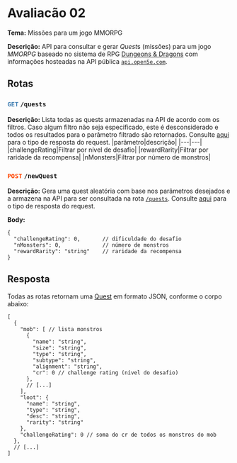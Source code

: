# Avaliacão 02

**Tema:**
    Missões para um jogo MMORPG 

**Descrição:**
    API para consultar e gerar *Quest*s (missões) para um jogo *MMORPG* baseado no sistema de RPG [Dungeons & Dragons](https://en.wikipedia.org/wiki/Dungeons_%26_Dragons) com informações hosteadas na API pública [`api.open5e.com`](https://open5e.com).

## Rotas

### <span style="color:steelblue;">`GET`</span> `/quests`

**Descrição:**
Lista todas as quests armazenadas na API de acordo com os filtros. Caso algum filtro não seja especificado, este é desconsiderado e todos os resultados para o parâmetro filtrado são retornados. Consulte [aqui](#resposta) para o tipo de resposta do request.
|parâmetro|descrição|
|---|---|
|challengeRating|Filtrar por nível de desafio|
|rewardRarity|Filtrar por raridade da recompensa|
|nMonsters|Filtrar por número de monstros|


### <span style="color:orangered;">`POST`</span> `/newQuest`

**Descrição:**
Gera uma quest aleatória com base nos parâmetros desejados e a armazena na API para ser consultada na rota [`/quests`](#get-quests). Consulte [aqui](#resposta) para o tipo de resposta do request.

**Body:**
```jsonc
{
  "challengeRating": 0,       // dificuldade do desafio
  "nMonsters": 0,             // número de monstros 
  "rewardRarity": "string"    // raridade da recompensa
}
```

## Resposta
Todas as rotas retornam uma [Quest](src/main/java/br/net/venson/produto/models/Quest.java) em formato JSON, conforme o corpo abaixo:

```jsonc
[
  {
    "mob": [ // lista monstros
      {
        "name": "string",
        "size": "string",
        "type": "string",
        "subtype": "string",
        "alignment": "string",	
        "cr": 0	// challenge rating (nível do desafio)
      },
      // [...]
    ],
    "loot": {
      "name": "string",
      "type": "string",
      "desc": "string",
      "rarity": "string"
    },
    "challengeRating": 0 // soma do cr de todos os monstros do mob
  },
  // [...]  
]
```